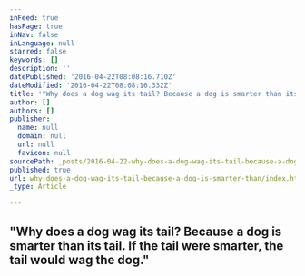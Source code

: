 ```yaml
---
inFeed: true
hasPage: true
inNav: false
inLanguage: null
starred: false
keywords: []
description: ''
datePublished: '2016-04-22T08:08:16.710Z'
dateModified: '2016-04-22T08:08:16.332Z'
title: '"Why does a dog wag its tail? Because a dog is smarter than its tail. If the tail were smarter, the tail would wag the dog."'
author: []
authors: []
publisher:
  name: null
  domain: null
  url: null
  favicon: null
sourcePath: _posts/2016-04-22-why-does-a-dog-wag-its-tail-because-a-dog-is-smarter-than.md
published: true
url: why-does-a-dog-wag-its-tail-because-a-dog-is-smarter-than/index.html
_type: Article

---
```

## "Why does a dog wag its tail? Because a dog is smarter than its tail. If the tail were smarter, the tail would wag the dog."